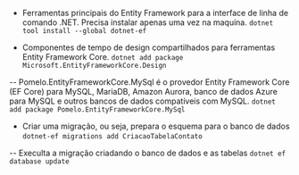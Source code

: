 - Ferramentas principais do Entity Framework para a interface de linha de comando .NET. Precisa instalar apenas uma vez na maquína.
`dotnet tool install --global dotnet-ef`

- Componentes de tempo de design compartilhados para ferramentas Entity Framework Core.
`dotnet add package Microsoft.EntityFrameworkCore.Design`

-- Pomelo.EntityFrameworkCore.MySql é o provedor Entity Framework Core (EF Core) para MySQL, MariaDB, Amazon Aurora, banco de dados Azure para MySQL e outros bancos de dados compatíveis com MySQL.
`dotnet add package Pomelo.EntityFrameworkCore.MySql`

- Criar uma migração, ou seja, prepara o esquema para o banco de dados
`dotnet-ef migrations add CriacaoTabelaContato`

-- Execulta a migração criadando o banco de dados e as tabelas
`dotnet ef database update`

